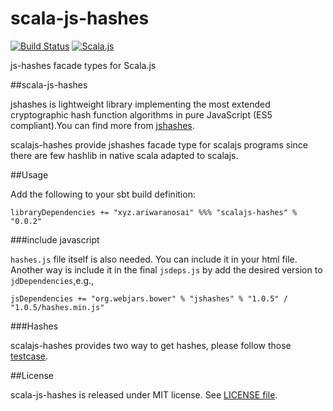 scala-js-hashes 
===================
[![Build Status](https://travis-ci.org/ariwaranosai/scala-js-hashes.svg?branch=master)](https://travis-ci.org/ariwaranosai/scala-js-hashes) [![Scala.js](https://www.scala-js.org/assets/badges/scalajs-0.6.8.svg)](https://www.scala-js.org)

js-hashes facade types for Scala.js


##scala-js-hashes

jshashes is lightweight library implementing the most extended cryptographic hash function algorithms in pure JavaScript (ES5 compliant).You can find more from [jshashes](https://github.com/h2non/jshashes).

scalajs-hashes provide jshashes facade type for scalajs programs since there are few hashlib in native scala adapted to scalajs.

##Usage

Add the following to your sbt build definition:

    libraryDependencies += "xyz.ariwaranosai" %%% "scalajs-hashes" % "0.0.2"

###include javascript

`hashes.js` file itself is also needed. You can include it in your html file. Another way is include it in the final `jsdeps.js` by add the desired version to `jdDependencies`,e.g.,

    jsDependencies += "org.webjars.bower" % "jshashes" % "1.0.5" / "1.0.5/hashes.min.js"
    
###Hashes

scalajs-hashes provides two way to get hashes, please follow those [testcase](https://github.com/ariwaranosai/scala-js-hashes/blob/master/src/test/scala/xyz/ariwaranosai/hashes/JSHashesTest.scala).

##License

scala-js-hashes is released under MIT license. See [LICENSE file](https://raw.githubusercontent.com/ariwaranosai/scala-js-hashes/master/LICENSE).
